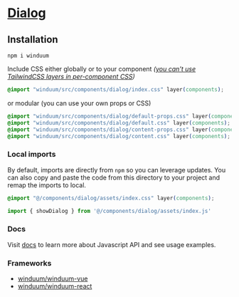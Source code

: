 # [Dialog](https://winduum.dev/docs/components/dialog.html)

## Installation
```shell
npm i winduum
```

Include CSS either globally or to your component _([you can't use TailwindCSS layers in per-component CSS](https://tailwindcss.com/docs/adding-custom-styles#layers-and-per-component-css))_

```css
@import "winduum/src/components/dialog/index.css" layer(components);
```

or modular (you can use your own props or CSS)

```css
@import "winduum/src/components/dialog/default-props.css" layer(components);
@import "winduum/src/components/dialog/default.css" layer(components);
@import "winduum/src/components/dialog/content-props.css" layer(components);
@import "winduum/src/components/dialog/content.css" layer(components);
```


### Local imports
By default, imports are directly from `npm` so you can leverage updates.
You can also copy and paste the code from this directory to your project and remap the imports to local.

```css
@import "@/components/dialog/assets/index.css" layer(components);
```

```js
import { showDialog } from '@/components/dialog/assets/index.js'
```

### Docs
Visit [docs](https://winduum.dev/docs/components/dialog.html) to learn more about Javascript API and see usage examples.

### Frameworks
* [winduum/winduum-vue](https://github.com/winduum/winduum-vue/blob/main/src/components/dialog)
* [winduum/winduum-react](https://github.com/winduum/winduum-react/blob/main/src/components/dialog)
